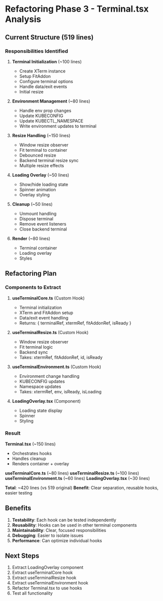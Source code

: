 # Refactoring Phase 3 - Terminal.tsx Analysis

## Current Structure (519 lines)

### Responsibilities Identified

1. **Terminal Initialization** (~100 lines)
   - Create XTerm instance
   - Setup FitAddon
   - Configure terminal options
   - Handle data/exit events
   - Initial resize

2. **Environment Management** (~80 lines)
   - Handle env prop changes
   - Update KUBECONFIG
   - Update KUBECTL_NAMESPACE
   - Write environment updates to terminal

3. **Resize Handling** (~150 lines)
   - Window resize observer
   - Fit terminal to container
   - Debounced resize
   - Backend terminal resize sync
   - Multiple resize effects

4. **Loading Overlay** (~50 lines)
   - Show/hide loading state
   - Spinner animation
   - Overlay styling

5. **Cleanup** (~50 lines)
   - Unmount handling
   - Dispose terminal
   - Remove event listeners
   - Close backend terminal

6. **Render** (~80 lines)
   - Terminal container
   - Loading overlay
   - Styles

## Refactoring Plan

### Components to Extract

1. **useTerminalCore.ts** (Custom Hook)
   - Terminal initialization
   - XTerm and FitAddon setup
   - Data/exit event handling
   - Returns: { terminalRef, xtermRef, fitAddonRef, isReady }

2. **useTerminalResize.ts** (Custom Hook)
   - Window resize observer
   - Fit terminal logic
   - Backend sync
   - Takes: xtermRef, fitAddonRef, id, isReady

3. **useTerminalEnvironment.ts** (Custom Hook)
   - Environment change handling
   - KUBECONFIG updates
   - Namespace updates
   - Takes: xtermRef, env, isReady, isLoading

4. **LoadingOverlay.tsx** (Component)
   - Loading state display
   - Spinner
   - Styling

### Result

**Terminal.tsx** (~150 lines)
- Orchestrates hooks
- Handles cleanup
- Renders container + overlay

**useTerminalCore.ts** (~80 lines)
**useTerminalResize.ts** (~100 lines)
**useTerminalEnvironment.ts** (~60 lines)
**LoadingOverlay.tsx** (~30 lines)

**Total**: ~420 lines (vs 519 original)
**Benefit**: Clear separation, reusable hooks, easier testing

## Benefits

1. **Testability**: Each hook can be tested independently
2. **Reusability**: Hooks can be used in other terminal components
3. **Maintainability**: Clear, focused responsibilities
4. **Debugging**: Easier to isolate issues
5. **Performance**: Can optimize individual hooks

## Next Steps

1. Extract LoadingOverlay component
2. Extract useTerminalCore hook
3. Extract useTerminalResize hook
4. Extract useTerminalEnvironment hook
5. Refactor Terminal.tsx to use hooks
6. Test all functionality

